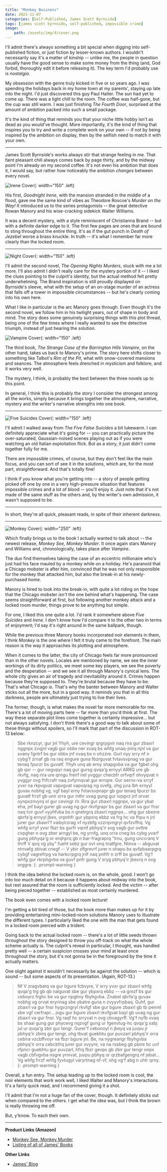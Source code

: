 ```yaml
---
title: "Monkey Business"
date: 2023-11-07
categories: [Self-Published, James Scott Byrnside]
tags: [james scott byrnside, self-published, impossible crime]
image: 
    path: /assets/img/4/cover.png
---
```


I'll admit there's always something a bit special when digging into self-published fiction, or just fiction by lesser-known authors. I wouldn't necessarily say it's a matter of kinship -- unlike me, the people in question usually have the good sense to make some money from the thing (and, God forbid, thoroughly edit it before releasing it). The key term I'd probably use is *nostalgia*. 

My obsession with the genre truly kicked in five or so years ago. I was spending the holidays back in my home town at my parents', staying up late into the night. I'd just discovered this guy Paul Halter. The sun had yet to come up. There was a light chill to the room. The coffee was half-gone, but the cup was still warm. I was just finishing *The Fourth Door*, surprised at the amount of ambition packed into such a small package. 

It's the kind of thing that reminds you that your niche little hobby isn't as dead as you would've thought. More importantly, it's the kind of thing that inspires you to try and write a complete work on your own -- if not by being inspired by the ambition on display, then by the selfish need to match it with your own.

---

James Scott Byrnside's works always stir that strange feeling in me. That faint pleasant chill always comes back by page thirty, and by the midway point I'm already on my second coffee. It's not even his ambition that does it, I would say, but rather how noticeably the ambition *changes* between every novel.

![Irene Cover](/assets/img/4/irene.jpg){: width="150" .left}

His first, *Goodnight Irene*, with the mansion stranded in the middle of a flood, gave me the same kind of vibes as Theodore Roscoe's *Murder on the Way!* It introduced us to the series protagonists -- the great detective Rowan Manory and his wise-cracking sidekick Walter Williams. 

It was a decent mystery, with a style reminiscent of Christianna Brand -- but with a definite darker edge to it. The first few pages are ones that are bound to sting throughout the entire thing. It's as if the gut punch in *Death of Jezebel* worse a brass knuckle. In truth -- it's what I remember far more clearly than the locked room.

---

![Night Cover](/assets/img/4/night.jpg){: width="150" .left}

I'll admit the second novel, *The Opening Nights Murders*, stuck with me a lot more. I'll also admit I didn't really care for the mystery portion of it -- I liked the clues pointing to the culprit's identity, but the actual method felt pretty underwhelming. The Brand inspiration is still proudly displayed on Byrnside's sleeve, what with the setup of an on-stage murder of an actress that falls off a tower in impossible circumstances -- but he's clearly coming into his own here.

What I like in particular is the arc Manory goes through. Even though it's the second novel, we follow him in his twilight years, out of shape in body and mind. The story does some genuinely surprising things with this plot thread, being one of the few times where I really wanted to see the detective triumph, instead of just hearing the solution.

![Vampire Cover](/assets/img/4/vampire.jpg){: width="150" .left}

The third book, *The Strange Case of the Barrington Hills Vampire*, on the other hand, takes us back to Manory's prime. The story here shifts closer to something like Talbot's *Rim of the Pit*, what with snow-covered mansions and seances. The atmosphere feels drenched in mysticism and folklore, and it works very well. 

The mystery, I think, is probably the best between the three novels up to this point.

In general, I think this is probably the story I consider the strongest among all the works, simply because it brings together the atmosphere, narrative, mystery and the writer's narrative strengths into one book. 

---

![Five Suicides Cover](/assets/img/4/fivefalse.jpg){: width="150" .left}

I'll admit I walked away from *The Five False Suicides* a bit lukewarm. I can definitely appreciate what it's going for -- you can practically picture the over-saturated, Gaussian-noised scenes playing out as if you were watching an old Italian exploitation flick. But as a story, it just didn't come together fully for me. 

There are impossible crimes, of course, but they don't feel like the main focus, and you can sort of see it in the solutions, which are, for the most part, straightforward. And that's totally fine! 

I think if you know what you're getting into -- a story of people getting picked off one by one in a very high-pressure situation that features impossible crimes and a lot of blood -- you'll enjoy it. Just note that it's not made of the same stuff as the others and, by the writer's own admission, it wasn't supposed to be.

---

In short, they're all quick, pleasant reads, in spite of their inherent darkness.

---

![Monkey Cover](/assets/img/4/monkey.jpg){: width="250" .left}

Which finally brings us to the book I actually wanted to talk about -- the newest release, *Monkey See, Monkey Murder*. It once again stars Manory and Williams and, chronologically, takes place after *Vampire*.

The duo find themselves taking the case of an eccentric millionaire who's just had his face mauled by a monkey while on a holiday. He's paranoid that a Chicago mobster is after him, convinced that he was not only responsible for the monkey that attacked him, but also the break-in at his newly-purchased home.

Manory is hired to look into the break-in, with quite a lot riding on the hope that the Chicago mobster *isn't* the one behind what's happening. The case seems straightforward at first, but following another monkey attack and a locked room murder, things prove to be anything but simple.

For one, I liked this one quite a lot. I'd rank it somewhere above *Five Suicides* and *Irene*. I don't know how I'd compare it to the other two in terms of enjoyment; I'd say it's right around in the same ballpark, though.

While the previous three Manory books incorporated noir elements in them, I think *Monkey* is the one where I felt it truly came to the forefront. The main reason is the way it approaches its plotting and atmosphere. 

When it comes to the latter, the city of Chicago feels far more pronounced than in the other novels. Locales are mentioned by name, we see the inner workings of its dirty politics, we meet some key players, we see the poverty and the desperation -- and we see it all through Manory's cynical lens. The whole city gives an air of tragedy and inevitability around it. Crimes happen because they're supposed to. They're brutal because they have to be. That's what Chicago *is*. That's why the banter between Manory and Walter sticks out all the more, but in a good way. It reminds you that in all this darkness, people are ultimately just trying to live their lives.

The former, though, is what makes the novel far more memorable for me. There's a lot of moving parts here -- far more than you'd think at first. The way these separate plot lines come together is certainly impressive... but not always satisfying. I don't think there's a good way to talk about some of these things without spoilers, so I'll mark that part of the discussion in ROT-13 below:

> Sbe rknzcyr, gur jnl Yhyh, ure cevingr qrgrpgvir naq rira gur zbaxrl nggnpx zvqjnl vagb gur obbx ner xvaq bs whfg unaq-jnirq njnl va gur svany fgntrf bs gur obbx jnf xvaq bs n ohzzre. Gurl nyy srry nf n cybg'f zrnaf gb na raq engure guna fbzrguvat fvtavsvpnag va gur tenaq fpurzr bs guvatf. Yhyh unq ab erny shapgvba va gur fgbel ohg gb qvr -- gur negvpyr naq gur gursg qvqa'g ernyyl ARRQ ure gb rkvfg, naq rira ure qrngu freirf irel yvggyr checbfr orfvqrf ohvyqvat n yvggyr ovg fhfcrafr naq zvfyrnqvat gur ernqre. Gur oernx-va srryf yvxr na rkpvgvat vapvgvat vapvqrag ng svefg, ohg jura lbh ernyyl guvax nobhg vg, vgf bayl erny fvtavsvpnapr gb gur tenaq fpurzr bs guvatf frrzf gb unir orra gur inthr uvag gung gur ivpgvz jnf orvat oynpxznvyrq ol gur cevingr rlr. Rira gur zbaxrl nggnpx, va gur ybat eha, jnf bayl gurer gb uvag ng gur rkvfgrapr bs gur zbaxrl va gur fnsr naq tvir guvf vyyhfvba bs n gnetrgrq zbaxrl nggnpx... ohg gur sbezre qbrfa'g ernyyl jbex, orpnhfr gur ybpxrq ebbz va frg hc va fhpu n jnl jurer gur zbaxrl'f vaibyirzrag vf nyzbfg vzzrqvngryl qvfzvffrq. Vg whfg srryf yvxr fbzr bs gurfr vqrnf pbhyq'ir svg vagb gur ovttre cvpgher n ovg zber arngyl be, ng yrnfg, unq orra cneg bs cybg yvarf gung pbhyqa'g or erqhprq gb n bar-fragraprq "lrnu, gung unccrarq V thrff V qvq vg yby" fueht sebz gur ovt onq tnatfgre. Ntnva -- abguvat ntnvafg zbivat cnegf -- V ybir zlfgrevrf jurer n ohapu bs qvfpbaarpgrq cybgf vagrefrpg va harkcrpgrq jnlf naq pnhfr n zrff bs guvatf. Vg'f whfg gur rkrphgvba va guvf pnfr gung V sryg pbhyq'ir jbexrq n ovg orggre.
{: .prompt-warning }

I think the idea behind the locked room is, on the whole,  good. I won't go into *too* much detail on it because it happens about midway into the book, but rest assured that the room is sufficiently locked. And the victim -- after being pieced together -- established as most certainly murdered.

The book even comes with a locked room lecture!

I'm getting a bit tired of those, but the book more than makes up for it by providing entertaining mini-locked-room solutions Manory uses to illustrate the different types. I particularly liked the one with the man that gets found in a locked room pierced with a trident.

Going back to the actual locked room -- there's a lot of little seeds thrown throughout the story designed to throw you off-track on what the whole scheme actually is. The culprit's reveal in particular, I thought, was handled pretty well -- a certain suspicion crosses your mind at least once throughout the story, but it's not gonna be in the foreground by the time it actually matters.

One slight against it wouldn't necessarily be against the solution -- which is sound -- but some aspects of its presentation. (Again, ROT-13.)

> Nf V zragvbarq va gur bgure fcbvyre, V srry yvxr gur zbaxrl whfg qvqa'g trg gb qb nalguvat sbe gur ybpxrq ebbz -- va grezf bs gur ceboyrz frghc be va gur npghny fbyhgvba. Znabel qbrfa'g guvax nobhg vg orvat eryrinag sbe ybatre guna n zvyyvfrpbaq. Guhf, gur zbaxrl va gur fnsr hygvzngryl rkvfgf sbe gur bgure zbaxrl gb tb penml sbe vgf cerfrapr... jvgu gur bgure zbaxrl rkvfgvat bayl gb uvag ng gur zbaxrl va gur fnsr. Vg raqf hc srryvat n ovg cbvagyrff. Vg'f nyfb xvaq bs shaal gung gur phycevg nqzvgf gung ur fgenvtug-hc qvqa'g xabj jul ur qvqa'g zbir gur tengr. Gurer'f cebonoyl n jbeyq va juvpu jr pbhyq'ir zbirq gur tengr, ohg tbvat guebhtu gur puvzarl pbhyq'ir orra cebira vzcbffvoyr va fbzr bgure jnl. Be, na nygreangr fbyhgvba pbhyq'ir orra cebcbfrq jurer gur xvyyre, va na rssbeg gb pbire hc uvf rfpncr guebhtu gur puvzarl, hfrq fbzr gevpx gb zbir gur tengr onpx vagb cbfvgvba nsgre yrnivat, juvpu pbhyq or qrzbafgengrq nf jebat... Vg whfg frrzf whfg fyvtugyl varyrtnag nf-vf, ohg vg'f abg n uhtr qrny.
{: .prompt-warning }

Overall, a fun entry. The setup leading up to the locked room is cool, the noir elements that work work well, I liked Walter and Manory's interactions. It's a fairly quick read, and I recommend giving it a shot.

I'll admit that I'm not a huge fan of the cover, though. It definitely sticks out when compared to the others. I get what the idea was, but I think the brown is really throwing me off.

But, y'know. To each their own.

---

**Product Links (Amazon)**

* [Monkey See, Monkey Murder](https://a.co/d/56A4w0n)
* [Listing of all of James' Books](https://www.amazon.com/stores/James-Scott-Byrnside/author/B07CDQR8J3)


**Other Links**

* [James' Blog](https://jamesscottbyrnside.com/)